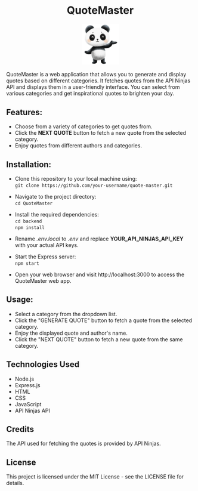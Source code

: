 <h1 align="center">QuoteMaster</h1>
<div align="center"><img src="./frontend/images/teddy.png" alt="logo" width="100px"/></div>

QuoteMaster is a web application that allows you to generate and display quotes based on different categories. It fetches quotes from the API Ninjas API and displays them in a user-friendly interface. You can select from various categories and get inspirational quotes to brighten your day.

## Features:
* Choose from a variety of categories to get quotes from.
* Click the **NEXT QUOTE** button to fetch a new quote from the selected category.
* Enjoy quotes from different authors and categories.

## Installation: 

* Clone this repository to your local machine using:</br>
`git clone https://github.com/your-username/quote-master.git`

* Navigate to the project directory:</br>
`cd QuoteMaster`

* Install the required dependencies:</br>
`cd backend`</br>
`npm install`

* Rename *.env.local* to *.env* and replace **YOUR_API_NINJAS_API_KEY** with your actual API keys.

* Start the Express server:</br>
`npm start`</br>

* Open your web browser and visit http://localhost:3000 to access the QuoteMaster web app.

## Usage:
* Select a category from the dropdown list.
* Click the "GENERATE QUOTE" button to fetch a quote from the selected category.
* Enjoy the displayed quote and author's name.
* Click the "NEXT QUOTE" button to fetch a new quote from the same category.

## Technologies Used
* Node.js
* Express.js
* HTML
* CSS
* JavaScript
* API Ninjas API

## Credits
The API used for fetching the quotes is provided by API Ninjas.

## License
This project is licensed under the MIT License - see the LICENSE file for details.


